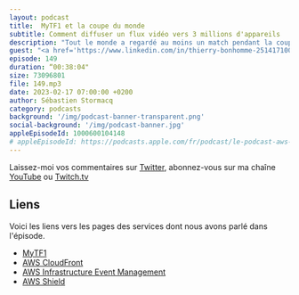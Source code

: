 ```yaml
---
layout: podcast
title:  MyTF1 et la coupe du monde
subtitle: Comment diffuser un flux vidéo vers 3 millions d'appareils
description: "Tout le monde a regardé au moins un match pendant la coupe du monde de football en 2022. MyTF1 utilise AWS pour déployer ses services. Dans cet épisode, nous parlons de l'architecture technique derrière MyTF1, des 6 mois de préparation de l'ensemble des systèmes et des équipes, des procédures mises en place pendant la diffusion pour assurer la meilleure expérience pour les téléspectateurs. Comment assurer une bonne expérience à 3.2 millions d'appareils en même temps, gérer 5000 nouvelles connections par seconde et comment délivrer un flux vidéo de 3.6 Tbs. A terme, l'objectif du streaming c'est de suppléer la diffusion hertzienne."
guest: "<a href='https://www.linkedin.com/in/thierry-bonhomme-251417100/'>Thierry Bonhomme</a>, CTO, eTF1"
episode: 149
duration: “00:38:04"
size: 73096801
file: 149.mp3
date: 2023-02-17 07:00:00 +0200
author: Sébastien Stormacq
category: podcasts
background: '/img/podcast-banner-transparent.png'
social-background: '/img/podcast-banner.jpg'
appleEpisodeId: 1000600104148
# appleEpisodeId: https://podcasts.apple.com/fr/podcast/le-podcast-aws-en-français/id1452118442
---
```


Laissez-moi vos commentaires sur [Twitter](https://twitter.com/sebsto), abonnez-vous sur ma chaîne [YouTube](https://www.youtube.com/sebsto) ou [Twitch.tv](https://www.twitch.tv/sebAWS)

## Liens

Voici les liens vers les pages des services dont nous avons parlé dans l'épisode.

- [MyTF1](https://www.tf1.fr)
- [AWS CloudFront](https://aws.amazon.com/cloudfront/)
- [AWS Infrastructure Event Management](https://aws.amazon.com/premiumsupport/programs/iem/)
- [AWS Shield](https://aws.amazon.com/shield/)
